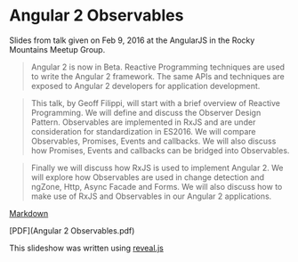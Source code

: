 # Angular 2 Observables

Slides from talk given on Feb 9, 2016 at the AngularJS in the Rocky Mountains Meetup Group.

>Angular 2 is now in Beta. Reactive Programming techniques are used to write the Angular 2 framework. The same APIs and techniques are exposed to Angular 2 developers for application development.

>This talk, by Geoff Filippi, will start with a brief overview of Reactive Programming. We will define and discuss the Observer Design Pattern. Observables are implemented in RxJS and are under consideration for standardization in ES2016. We will compare Observables, Promises, Events and callbacks. We will also discuss how Promises, Events and callbacks can be bridged into Observables.

>Finally we will discuss how RxJS is used to implement Angular 2. We will explore how Observables are used in change detection and ngZone, Http, Async Facade and Forms. We will also discuss how to make use of RxJS and Observables in our Angular 2 applications.

[Markdown](angular-change.md)

[PDF](Angular 2 Observables.pdf)

This slideshow was written using [reveal.js](https://github.com/hakimel/reveal.js)

